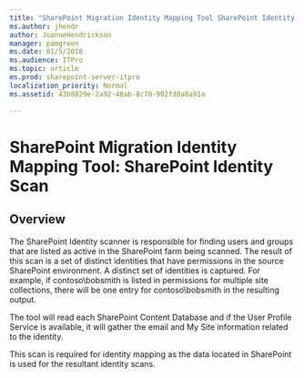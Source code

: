 ```yaml
---
title: "SharePoint Migration Identity Mapping Tool SharePoint Identity Scan"
ms.author: jhendr
author: JoanneHendrickson
manager: pamgreen
ms.date: 01/5/2018
ms.audience: ITPro
ms.topic: article
ms.prod: sharepoint-server-itpro
localization_priority: Normal
ms.assetid: 43b8829e-2a92-48ab-8c70-902fd0a8a91a

---
```


# SharePoint Migration Identity Mapping Tool: SharePoint Identity Scan

## Overview

The SharePoint Identity scanner is responsible for finding users and groups that are listed as active in the SharePoint farm being scanned. The result of this scan is a set of distinct identities that have permissions in the source SharePoint environment. A distinct set of identities is captured. For example, if contoso\bobsmith is listed in permissions for multiple site collections, there will be one entry for contoso\bobsmith in the resulting output.
  
The tool will read each SharePoint Content Database and if the User Profile Service is available, it will gather the email and My Site information related to the identity.
  
This scan is required for identity mapping as the data located in SharePoint is used for the resultant identity scans. 
  


